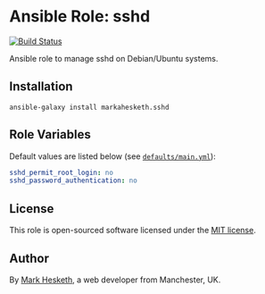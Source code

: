 # Ansible Role: sshd

[![Build Status](https://travis-ci.org/markahesketh/ansible-role-sshd.svg?branch=master)](https://travis-ci.org/markahesketh/ansible-role-sshd)

Ansible role to manage sshd on Debian/Ubuntu systems.

## Installation

```
ansible-galaxy install markahesketh.sshd
```

## Role Variables

Default values are listed below (see [`defaults/main.yml`](defaults/main.yml)):

```yml
sshd_permit_root_login: no
sshd_password_authentication: no
```

## License

This role is open-sourced software licensed under the [MIT license](http://opensource.org/licenses/MIT).

## Author

By [Mark Hesketh](https://www.markhesketh.co.uk/), a web developer from Manchester, UK.
